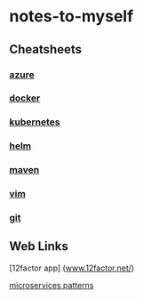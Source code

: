 # notes-to-myself

## Cheatsheets

### [azure](cheatsheets/azure.md)

### [docker](cheatsheets/docker.md)

### [kubernetes](cheatsheets/kubernetes.md)

### [helm](cheatsheets/helm.md)

### [maven](cheatsheets/maven.md)

### [vim](cheatsheets/vim.md)

### [git](cheatsheets/git.md)

## Web Links

[12factor app] (www.12factor.net/)

[microservices patterns](https://microservices.io/patterns/index.html)
